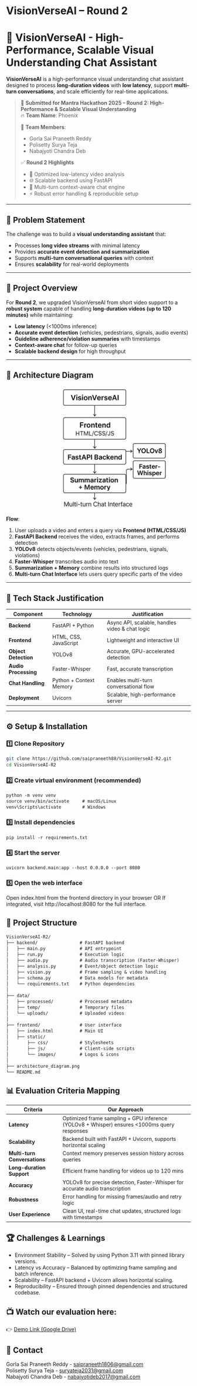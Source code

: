# VisionVerseAI – Round 2

# 🚦 VisionVerseAI - High-Performance, Scalable Visual Understanding Chat Assistant

**VisionVerseAI** is a high-performance visual understanding chat assistant designed to process **long-duration videos** with **low latency**, support **multi-turn conversations**, and scale efficiently for real-time applications.

> 📣 **Submitted for Mantra Hackathon 2025 – Round 2: High-Performance & Scalable Visual Understanding**  
> 🔥 **Team Name**: Phoenix  
>
> 👥 **Team Members**:
> - Gorla Sai Praneeth Reddy  
> - Polisetty Surya Teja  
> - Nabajyoti Chandra Deb  
>
> ✅ **Round 2 Highlights**  
> - 🚀 Optimized low-latency video analysis  
> - 🌐 Scalable backend using FastAPI  
> - 💬 Multi-turn context-aware chat engine  
> - ⚡ Robust error handling & reproducible setup  

---

## 📌 Problem Statement

The challenge was to build a **visual understanding assistant** that:  

- Processes **long video streams** with minimal latency  
- Provides **accurate event detection and summarization**  
- Supports **multi-turn conversational queries** with context  
- Ensures **scalability** for real-world deployments  

---

## 📌 Project Overview

For **Round 2**, we upgraded VisionVerseAI from short video support to a **robust system** capable of handling **long-duration videos (up to 120 minutes)** while maintaining:  

- **Low latency** (<1000ms inference)  
- **Accurate event detection** (vehicles, pedestrians, signals, audio events)  
- **Guideline adherence/violation summaries** with timestamps  
- **Context-aware chat** for follow-up queries  
- **Scalable backend design** for high throughput  

---

## 🧱 Architecture Diagram

![Architecture Diagram](Architecture_2.png)

**Flow**:  
1. User uploads a video and enters a query via **Frontend (HTML/CSS/JS)**  
2. **FastAPI Backend** receives the video, extracts frames, and performs detection  
3. **YOLOv8** detects objects/events (vehicles, pedestrians, signals, violations)  
4. **Faster-Whisper** transcribes audio into text  
5. **Summarization + Memory** combine results into structured logs  
6. **Multi-turn Chat Interface** lets users query specific parts of the video  

---

## 🧠 Tech Stack Justification

| Component          | Technology              | Justification |
|-------------------|--------------------------|---------------|
| **Backend**        | FastAPI + Python         | Async API, scalable, handles video & chat logic |
| **Frontend**       | HTML, CSS, JavaScript    | Lightweight and interactive UI |
| **Object Detection** | YOLOv8                 | Accurate, GPU-accelerated detection |
| **Audio Processing** | Faster-Whisper         | Fast, accurate transcription |
| **Chat Handling**  | Python + Context Memory  | Enables multi-turn conversational flow |
| **Deployment**     | Uvicorn                 | Scalable, high-performance server |

---

## ⚙️ Setup & Installation

### 1️⃣ Clone Repository
```bash
git clone https://github.com/saipraneeth88/VisionVerseAI-R2.git
cd VisionVerseAI-R2
```
### 2️⃣ Create virtual environment (recommended)
```
python -m venv venv
source venv/bin/activate     # macOS/Linux
venv\Scripts\activate        # Windows
```
### 3️⃣ Install dependencies
```
pip install -r requirements.txt
```
### 4️⃣ Start the server
```
uvicorn backend.main:app --host 0.0.0.0 --port 8080
```
### 5️⃣ Open the web interface
Open index.html from the frontend directory in your browser
OR
If integrated, visit http://localhost:8080 for the full interface.

## 📂 Project Structure
```
VisionVerseAI-R2/
├── backend/                # FastAPI backend
│   ├── main.py             # API entrypoint
│   ├── run.py              # Execution logic
│   ├── audio.py            # Audio transcription (Faster-Whisper)
│   ├── analysis.py         # Event/object detection logic
│   ├── vision.py           # Frame sampling & video handling
│   ├── schema.py           # Data models for metadata
│   └── requirements.txt    # Python dependencies
│
├── data/
│   ├── processed/          # Processed metadata
│   ├── temp/               # Temporary files
│   └── uploads/            # Uploaded videos
│
├── frontend/               # User interface
│   ├── index.html          # Main UI
│   ├── static/
│       ├── css/            # Stylesheets
│       ├── js/             # Client-side scripts
│       └── images/         # Logos & icons
│
├── architecture_diagram.png
└── README.md
```

## 📊 Evaluation Criteria Mapping
| **Criteria**                 | **Our Approach**                                                                            |
| ---------------------------- | ------------------------------------------------------------------------------------------- |
| **Latency**                  | Optimized frame sampling + GPU inference (YOLOv8 + Whisper) ensures <1000ms query responses |
| **Scalability**              | Backend built with FastAPI + Uvicorn, supports horizontal scaling                           |
| **Multi-turn Conversations** | Context memory preserves session history across queries                                     |
| **Long-duration Support**    | Efficient frame handling for videos up to 120 mins                                          |
| **Accuracy**                 | YOLOv8 for precise detection, Faster-Whisper for accurate audio transcription               |
| **Robustness**               | Error handling for missing frames/audio and retry logic                                     |
| **User Experience**          | Clean UI, real-time chat updates, structured logs with timestamps                           |

## 🏆 Challenges & Learnings

- Environment Stability – Solved by using Python 3.11 with pinned library versions.
- Latency vs Accuracy – Balanced by optimizing frame sampling and batch inference.
- Scalability – FastAPI backend + Uvicorn allows horizontal scaling.
- Reproducibility – Ensured through pinned dependencies and structured codebase.

## 📺 Watch our evaluation here:  
👉 [Demo Link (Google Drive)](https://drive.google.com/file/d/1Mb57OF3UN8ohV2P6BP9LtoOV1kn39UwZ/view?usp=drive_link)

## 🙋 Contact
Gorla Sai Praneeth Reddy - saipraneeth1806@gmail.com  
Polisetty Surya Teja - suryateja2031@gmail.com  
Nabajyoti Chandra Deb - nabajyotideb2017@gmail.com
